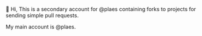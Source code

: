 👋 Hi, This is a secondary account for @plaes containing forks to projects for sending simple pull requests.

My main account is @plaes.
